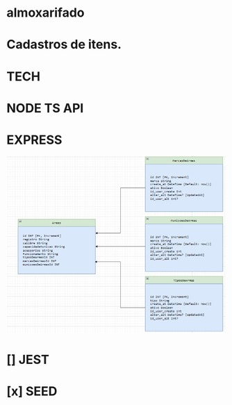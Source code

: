 # almoxarifado 

# Cadastros de itens.

  # TECH
# NODE TS API
# EXPRESS

![BD](image.png)

# [] JEST
# [x] SEED